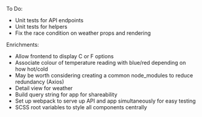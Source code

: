 To Do:
- Unit tests for API endpoints
- Unit tests for helpers
- Fix the race condition on weather props and rendering

Enrichments:
- Allow frontend to display C or F options
- Associate colour of temperature reading with blue/red depending on how hot/cold
- May be worth considering creating a common node_modules to reduce redundancy (Axios)
- Detail view for weather
- Build query string for app for shareability
- Set up webpack to serve up API and app simultaneously for easy testing
- SCSS root variables to style all components centrally